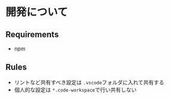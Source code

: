 # 開発について

## Requirements
- npm

## Rules
- リントなど共有すべき設定は `.vscode`フォルダに入れて共有する
- 個人的な設定は `*.code-workspace`で行い共有しない

